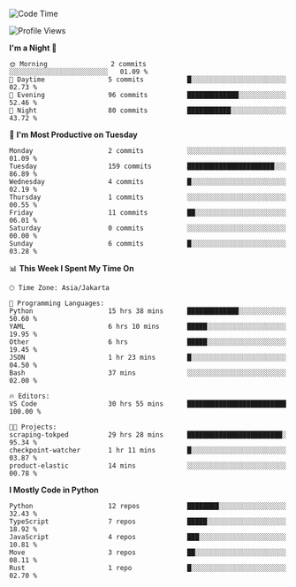 <!--START_SECTION:waka-->
![Code Time](http://img.shields.io/badge/Code%20Time-1%2C784%20hrs%2032%20mins-blue)

![Profile Views](http://img.shields.io/badge/Profile%20Views-0-blue)

**I'm a Night 🦉** 

```text
🌞 Morning                2 commits           ░░░░░░░░░░░░░░░░░░░░░░░░░   01.09 % 
🌆 Daytime                5 commits           █░░░░░░░░░░░░░░░░░░░░░░░░   02.73 % 
🌃 Evening                96 commits          █████████████░░░░░░░░░░░░   52.46 % 
🌙 Night                  80 commits          ███████████░░░░░░░░░░░░░░   43.72 % 
```
📅 **I'm Most Productive on Tuesday** 

```text
Monday                   2 commits           ░░░░░░░░░░░░░░░░░░░░░░░░░   01.09 % 
Tuesday                  159 commits         ██████████████████████░░░   86.89 % 
Wednesday                4 commits           █░░░░░░░░░░░░░░░░░░░░░░░░   02.19 % 
Thursday                 1 commits           ░░░░░░░░░░░░░░░░░░░░░░░░░   00.55 % 
Friday                   11 commits          ██░░░░░░░░░░░░░░░░░░░░░░░   06.01 % 
Saturday                 0 commits           ░░░░░░░░░░░░░░░░░░░░░░░░░   00.00 % 
Sunday                   6 commits           █░░░░░░░░░░░░░░░░░░░░░░░░   03.28 % 
```


📊 **This Week I Spent My Time On** 

```text
🕑︎ Time Zone: Asia/Jakarta

💬 Programming Languages: 
Python                   15 hrs 38 mins      █████████████░░░░░░░░░░░░   50.60 % 
YAML                     6 hrs 10 mins       █████░░░░░░░░░░░░░░░░░░░░   19.95 % 
Other                    6 hrs               █████░░░░░░░░░░░░░░░░░░░░   19.45 % 
JSON                     1 hr 23 mins        █░░░░░░░░░░░░░░░░░░░░░░░░   04.50 % 
Bash                     37 mins             ░░░░░░░░░░░░░░░░░░░░░░░░░   02.00 % 

🔥 Editors: 
VS Code                  30 hrs 55 mins      █████████████████████████   100.00 % 

🐱‍💻 Projects: 
scraping-tokped          29 hrs 28 mins      ████████████████████████░   95.34 % 
checkpoint-watcher       1 hr 11 mins        █░░░░░░░░░░░░░░░░░░░░░░░░   03.87 % 
product-elastic          14 mins             ░░░░░░░░░░░░░░░░░░░░░░░░░   00.78 % 
```

**I Mostly Code in Python** 

```text
Python                   12 repos            ████████░░░░░░░░░░░░░░░░░   32.43 % 
TypeScript               7 repos             █████░░░░░░░░░░░░░░░░░░░░   18.92 % 
JavaScript               4 repos             ███░░░░░░░░░░░░░░░░░░░░░░   10.81 % 
Move                     3 repos             ██░░░░░░░░░░░░░░░░░░░░░░░   08.11 % 
Rust                     1 repo              █░░░░░░░░░░░░░░░░░░░░░░░░   02.70 % 
```




<!--END_SECTION:waka-->
